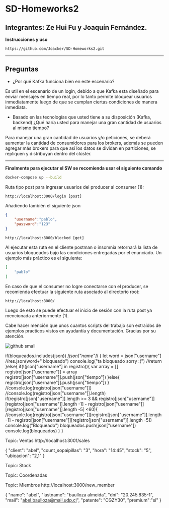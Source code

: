 # SD-Homeworks2
## Integrantes: Ze Hui Fu y Joaquín Fernández.
**Instrucciones y uso**
```bash
https://github.com/Joacker/SD-Homeworks2.git
```


----
**Preguntas**
----
- ¿Por qué Kafka funciona bien en este escenario?

Es util en el escenario de un login, debido a que Kafka esta diseñado para enviar mensajes en tiempo real, por lo tanto permite bloquear usuarios inmediatamente luego de que se cumplan ciertas condiciones de manera inmediata.

- Basado en las tecnologías que usted tiene a su disposición  (Kafka, backend) ¿Qué haría usted para manejar una gran cantidad de usuarios al mismo tiempo?

Para manejar una gran cantidad de usuarios y/o peticiones, se deberá aumentar la cantidad de consumidores para los brokers, además se pueden agregar más brokers para que así los datos se dividan en particiones, se repliquen y distribuyan dentro del clúster.

---



**Finalmente para ejecutar el SW se recomienda usar el siguiente comando**

 ```bash
docker-compose up --build
```

Ruta tipo post para ingresar usuarios del producer al consumer (1):

```url
http://localhost:3000/login [post]
```

Añadiendo también el siguiente json

```json
{
	"username":"pablo",
	"password":"123"
}
```

```url
http://localhost:8000/blocked [get]
```

Al ejecutar esta ruta en el cliente postman o insomnia retornará la lista de usuarios bloqueados bajo las condiciones entregadas por el enunciado. Un ejemplo más práctico es el siguiente:

```json
[
    "pablo"
]
```
En caso de que el consumer no logre conectarse con el producer, se recomienda efectuar la siguiente ruta asociado al directorio root:

```url
http://localhost:8000/
```

Luego de esto se puede efectuar el inicio de sesión con la ruta post ya mencionada anteriormente (1). 


Cabe hacer mención que unos cuantos scripts del trabajo son extraidos de ejemplos practicos vistos en ayudantía y documentación. Gracias por su atención.

![github small](https://elestanteliterario.com/wp-content/uploads/2018/12/franz-kafka.jpg)





if(bloqueados.includes(json)) /*json["name"]*/
      {
        let word = json["username"]
        //res.json(word+" bloqueado")
        console.log("ta bloqueado sorry :(")
        //return
      }else{
        if(!(json["username"] in registro)){
          var array = []
          registro[json["username"]] = array
          registro[json["username"]].push(json["tiempo"])
        }else{
          registro[json["username"]].push(json["tiempo"])
        }
        //console.log(registro[json["username"]])
        //console.log(registro[json["username"]].length)
        if(registro[json["username"]].length >= 3 && registro[json["username"]][registro[json["username"]].length -1] - registro[json["username"]][registro[json["username"]].length -5] <60){
          //console.log(registro[json["username"]][registro[json["username"]].length -1] - registro[json["username"]][registro[json["username"]].length -5])
          console.log("Bloqueado")
          bloqueados.push(json["username"])
          console.log(bloqueados)
        }
      }





Topic: Ventas
http://localhost:3001/sales

{
	"client": "abel",
  "count_sopaipillas": "3",
	"hora": "14:45",
	"stock": "5",
	"ubicacion": "2,1"
}

Topic: Stock



Topic: Coordenadas


Topic: Miembros
http://localhost:3000/new_member

{
	"name": "abel",
  	"lastname": "baulloza almeida",
	"dni": "20.245.835-1",
	"mail": "abel.baulloza@mail.udp.cl",
	"patente": "CGZY30",
	"premium":"si"
}